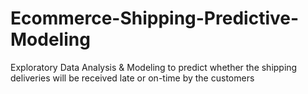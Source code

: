 # Ecommerce-Shipping-Predictive-Modeling
Exploratory Data Analysis &amp; Modeling to predict whether the shipping deliveries will be received late or on-time by the customers
